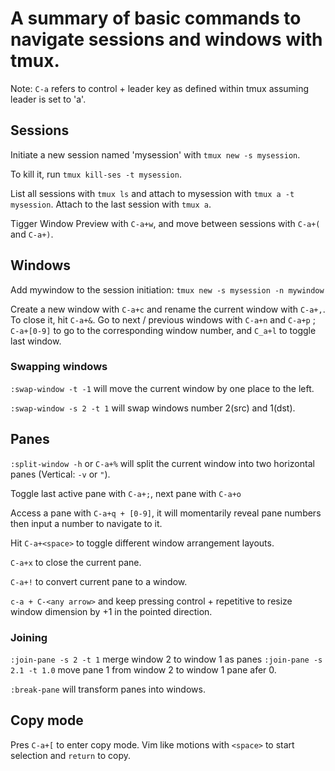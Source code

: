 # A summary of basic commands to navigate sessions and windows with tmux.

Note: `C-a` refers to control + leader key as defined within tmux
assuming leader is set to 'a'.
## Sessions
Initiate a new session named 'mysession' with `tmux new -s mysession`.

To kill it, run `tmux kill-ses -t mysession`.

List all sessions with `tmux ls` and attach to mysession  with 
`tmux a -t mysession`.
Attach to the last session with `tmux a`.

Tigger Window Preview with `C-a+w`, and move between sessions with `C-a+(` and `C-a+)`.

## Windows
Add mywindow to the session initiation: `tmux new -s mysession -n mywindow`

Create a new window with `C-a+c` and rename the current window with `C-a+,`.
To close it, hit `C-a+&`.
Go to next / previous windows with `C-a+n` and `C-a+p` ; `C-a+[0-9]` to go to
the corresponding window number, and `C_a+l` to toggle last window.

### Swapping windows
`:swap-window -t -1` will move the current window by one place to the left. 

`:swap-window -s 2 -t 1` will swap windows number 2(src) and 1(dst).

## Panes
`:split-window -h` or `C-a+%` will split the current window into two horizontal 
panes (Vertical: `-v` or `"`).

Toggle last active pane with `C-a+;`, next pane with `C-a+o`

Access a pane with `C-a+q + [0-9]`, it will momentarily reveal pane numbers
then input a number to navigate to it.

Hit `C-a+<space>` to toggle different window arrangement layouts.

`C-a+x` to close the current pane.

`C-a+!` to convert current pane to a window. 

`c-a + C-<any arrow>` and keep pressing control + repetitive <arrow> to resize
window dimension by +1 in the pointed direction.

### Joining
`:join-pane -s 2 -t 1` merge window 2 to window 1 as panes
`:join-pane -s 2.1 -t 1.0` move pane 1 from window 2 to window 1 pane 
afer 0.

`:break-pane` will transform panes into windows.

## Copy mode
Pres `C-a+[` to enter copy mode. Vim like motions with `<space>` to start 
selection and `return` to copy.

